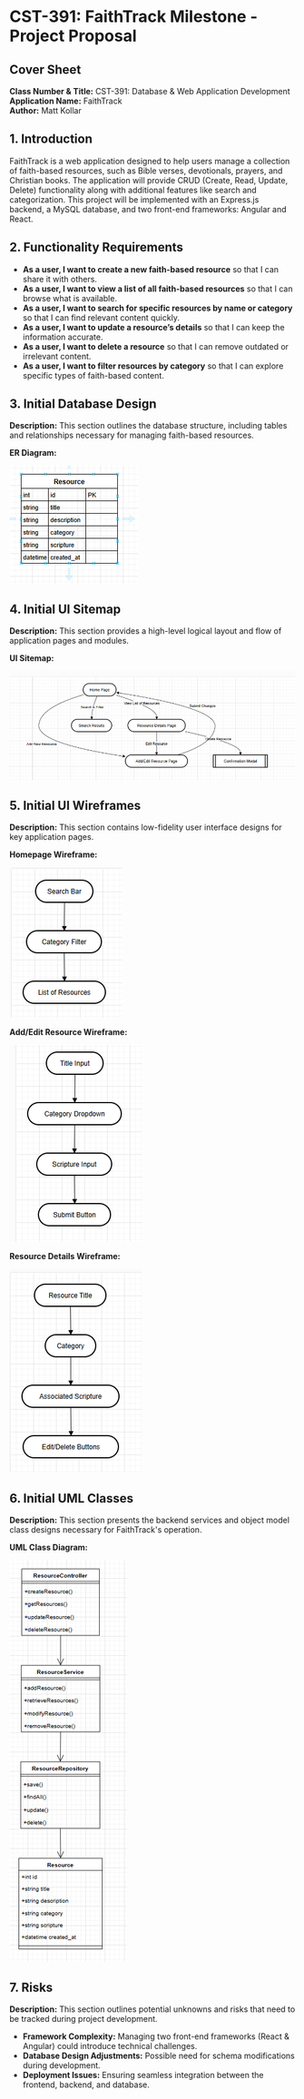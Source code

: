 # CST-391: FaithTrack Milestone - Project Proposal

## Cover Sheet

**Class Number & Title:** CST-391: Database & Web Application Development  
**Application Name:** FaithTrack  
**Author:** Matt Kollar  

## **1. Introduction**
FaithTrack is a web application designed to help users manage a collection of faith-based resources, such as Bible verses, devotionals, prayers, and Christian books. The application will provide CRUD (Create, Read, Update, Delete) functionality along with additional features like search and categorization. This project will be implemented with an Express.js backend, a MySQL database, and two front-end frameworks: Angular and React.

## **2. Functionality Requirements**
- **As a user, I want to create a new faith-based resource** so that I can share it with others.
- **As a user, I want to view a list of all faith-based resources** so that I can browse what is available.
- **As a user, I want to search for specific resources by name or category** so that I can find relevant content quickly.
- **As a user, I want to update a resource’s details** so that I can keep the information accurate.
- **As a user, I want to delete a resource** so that I can remove outdated or irrelevant content.
- **As a user, I want to filter resources by category** so that I can explore specific types of faith-based content.

## **3. Initial Database Design**

**Description:** This section outlines the database structure, including tables and relationships necessary for managing faith-based resources.

**ER Diagram:**

![ER Diagram](docs/ER_Diagram.png)

## **4. Initial UI Sitemap**

**Description:** This section provides a high-level logical layout and flow of application pages and modules.

**UI Sitemap:**

![UI Sitemap](docs/UI_Sitemap.png)

## **5. Initial UI Wireframes**

**Description:** This section contains low-fidelity user interface designs for key application pages.

**Homepage Wireframe:**

![Homepage UI Wireframe](docs/Homepage_UI_Wireframe.png)

**Add/Edit Resource Wireframe:**

![Add Edit Resource Wireframe](docs/Add_Edit_Resource_Wireframe.png)

**Resource Details Wireframe:**

![Resource Details Page Wireframe](docs/Resource_Details_Page_Wireframe.png)

## **6. Initial UML Classes**

**Description:** This section presents the backend services and object model class designs necessary for FaithTrack's operation.

**UML Class Diagram:**

![UML Diagram](docs/UML_Diagram.png)

## **7. Risks**

**Description:** This section outlines potential unknowns and risks that need to be tracked during project development.

- **Framework Complexity:** Managing two front-end frameworks (React & Angular) could introduce technical challenges.
- **Database Design Adjustments:** Possible need for schema modifications during development.
- **Deployment Issues:** Ensuring seamless integration between the frontend, backend, and database.
